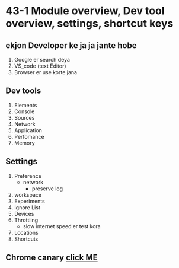 # 43-1 Module overview, Dev tool overview, settings, shortcut keys

## ekjon Developer ke ja ja jante hobe

1. Google er search deya
2. VS_code (text Editor)
3. Browser er use korte jana

## Dev tools

1. Elements
2. Console
3. Sources
4. Network
5. Application
6. Perfomance
7. Memory

## Settings

1. Preference
    - network
        - preserve log
2. workspace
3. Experiments
4. Ignore List
5. Devices
6. Throttling
    - slow internet speed er test kora 
7. Locations
8. Shortcuts

## Chrome canary [click ME](https://www.google.com/chrome/canary/)
